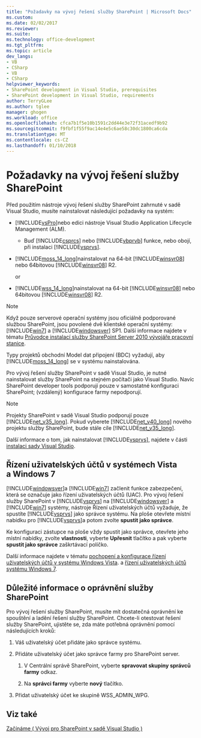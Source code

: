 ```yaml
---
title: "Požadavky na vývoj řešení služby SharePoint | Microsoft Docs"
ms.custom: 
ms.date: 02/02/2017
ms.reviewer: 
ms.suite: 
ms.technology: office-development
ms.tgt_pltfrm: 
ms.topic: article
dev_langs:
- VB
- CSharp
- VB
- CSharp
helpviewer_keywords:
- SharePoint development in Visual Studio, prerequisites
- SharePoint development in Visual Studio, requirements
author: TerryGLee
ms.author: tglee
manager: ghogen
ms.workload: office
ms.openlocfilehash: cfca7b1f5e10b1591c2dd44e3e72f31acedf9b92
ms.sourcegitcommit: f9fbf1f55f9ac14e4e5c6ae58c30dc1800ca6cda
ms.translationtype: MT
ms.contentlocale: cs-CZ
ms.lasthandoff: 01/10/2018
---
```

# <a name="requirements-for-developing-sharepoint-solutions"></a>Požadavky na vývoj řešení služby SharePoint
  Před použitím nástroje vývoj řešení služby SharePoint zahrnuté v sadě Visual Studio, musíte nainstalovat následující požadavky na systém:  
  
-   [!INCLUDE[vsPro](../sharepoint/includes/vspro-md.md)]nebo edici nástroje Visual Studio Application Lifecycle Management (ALM).  
  
    -   Buď [!INCLUDE[csprcs](../sharepoint/includes/csprcs-md.md)] nebo [!INCLUDE[vbprvb](../sharepoint/includes/vbprvb-md.md)] funkce, nebo obojí, při instalaci [!INCLUDE[vsprvs](../sharepoint/includes/vsprvs-md.md)].  
  
-   [!INCLUDE[moss_14_long](../sharepoint/includes/moss-14-long-md.md)]nainstalovat na 64-bit [!INCLUDE[winsvr08](../sharepoint/includes/winsvr08-md.md)] nebo 64bitovou [!INCLUDE[winsvr08](../sharepoint/includes/winsvr08-md.md)] R2.  
  
     or  
  
-   [!INCLUDE[wss_14_long](../sharepoint/includes/wss-14-long-md.md)]nainstalovat na 64-bit [!INCLUDE[winsvr08](../sharepoint/includes/winsvr08-md.md)] nebo 64bitovou [!INCLUDE[winsvr08](../sharepoint/includes/winsvr08-md.md)] R2.  
  
> [!NOTE]  
>  Když pouze serverové operační systémy jsou oficiálně podporované službou SharePoint, jsou povolené dvě klientské operační systémy: [!INCLUDE[win7](../sharepoint/includes/win7-md.md)] a [!INCLUDE[windowsver](../sharepoint/includes/windowsver-md.md)] SP1. Další informace najdete v tématu [Průvodce instalací služby SharePoint Server 2010 vývojáře pracovní stanice](http://go.microsoft.com/fwlink/?LinkID=164557).  
  
 Typy projektů obchodní Model dat připojení (BDC) vyžadují, aby [!INCLUDE[moss_14_long](../sharepoint/includes/moss-14-long-md.md)] se v systému nainstalována.  
  
 Pro vývoj řešení služby SharePoint v sadě Visual Studio, je nutné nainstalovat služby SharePoint na stejném počítači jako Visual Studio. Navíc SharePoint developer tools podporují pouze v samostatné konfiguraci SharePoint; (vzdálený) konfigurace farmy nepodporují.  
  
> [!NOTE]  
>  Projekty SharePoint v sadě Visual Studio podporují pouze [!INCLUDE[net_v35_long](../sharepoint/includes/net-v35-long-md.md)]. Pokud vyberete [!INCLUDE[net_v40_long](../sharepoint/includes/net-v40-long-md.md)] nového projektu služby SharePoint, bude stále cíle [!INCLUDE[net_v35_long](../sharepoint/includes/net-v35-long-md.md)].  
  
 Další informace o tom, jak nainstalovat [!INCLUDE[vsprvs](../sharepoint/includes/vsprvs-md.md)], najdete v části [instalaci sady Visual Studio](../install/install-visual-studio.md).  
  
## <a name="vista-and-windows-7-user-account-control-uac"></a>Řízení uživatelských účtů v systémech Vista a Windows 7  
 [!INCLUDE[windowsver](../sharepoint/includes/windowsver-md.md)]a [!INCLUDE[win7](../sharepoint/includes/win7-md.md)] začlenit funkce zabezpečení, která se označuje jako řízení uživatelských účtů (UAC). Pro vývoj řešení služby SharePoint v [!INCLUDE[vsprvs](../sharepoint/includes/vsprvs-md.md)] na [!INCLUDE[windowsver](../sharepoint/includes/windowsver-md.md)] a [!INCLUDE[win7](../sharepoint/includes/win7-md.md)] systémy, nástroje Řízení uživatelských účtů vyžaduje, že spustíte [!INCLUDE[vsprvs](../sharepoint/includes/vsprvs-md.md)] jako správce systému. Na ploše otevřete místní nabídku pro [!INCLUDE[vsprvs](../sharepoint/includes/vsprvs-md.md)]a potom zvolte **spustit jako správce**.  
  
 Ke konfiguraci zástupce na ploše vždy spustit jako správce, otevřete jeho místní nabídky, zvolte **vlastnosti**, vyberte **Upřesnit** tlačítko a pak vyberte **spustit jako správce**  zaškrtávací políčko.  
  
 Další informace najdete v tématu [pochopení a konfigurace řízení uživatelských účtů v systému Windows Vista](http://go.microsoft.com/fwlink/?LinkID=156476). a [řízení uživatelských účtů systému Windows 7](http://go.microsoft.com/fwlink/?LinkId=177523).  
  
## <a name="sharepoint-permissions-considerations"></a>Důležité informace o oprávnění služby SharePoint  
 Pro vývoj řešení služby SharePoint, musíte mít dostatečná oprávnění ke spouštění a ladění řešení služby SharePoint. Chcete-li otestovat řešení služby SharePoint, ujistěte se, zda máte potřebná oprávnění pomocí následujících kroků:  
  
1.  Váš uživatelský účet přidáte jako správce systému.  
  
2.  Přidáte uživatelský účet jako správce farmy pro SharePoint server.  
  
    1.  V Centrální správě SharePoint, vyberte **spravovat skupiny správců farmy** odkaz.  
  
    2.  Na **správci farmy** vyberte **nový** tlačítko.  
  
3.  Přidat uživatelský účet ke skupině WSS_ADMIN_WPG.  
  
## <a name="see-also"></a>Viz také  
 [Začínáme &#40; Vývoj pro SharePoint v sadě Visual Studio &#41;](../sharepoint/getting-started-sharepoint-development-in-visual-studio.md)  
  
  